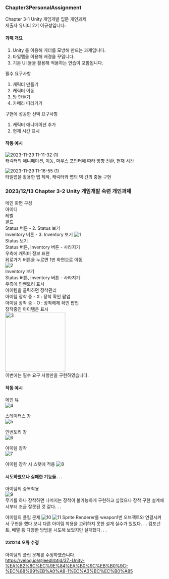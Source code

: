### Chapter3PersonalAssignment

Chapter 3-1 Unity 게임개발 입문 개인과제  
제출자 유니티 2기 이규성입니다.

#### 과제 개요

1. Unity 를 이용해 게더를 모방해 만드는 과제입니다.
2. 타일맵을 이용해 배경을 꾸밉니다.
3. 기본 UI 들을 활용해 적용하는 연습이 포함됩니다.

필수 요구사항  
1. 캐릭터 만들기
2. 캐릭터 이동
3. 방 만들기
4. 카메라 따라가기

구현에 성공한 선택 요구사항
1. 캐릭터 애니메이션 추가
2. 현재 시간 표시


#### 작동 예시
![2023-11-29 11-11-32 (1)](https://github.com/ssungyeee/Chapter3PersonalAssignment/assets/149459020/cf6724cb-948b-4ef0-8de5-8af0c8ca513a)  
캐릭터의 애니메이션, 이동, 마우스 포인터에 따라 방향 전환, 현재 시간

![2023-11-29 11-16-55 (1)](https://github.com/ssungyeee/Chapter3PersonalAssignment/assets/149459020/9473fcff-40de-4fc9-a7d4-25427075be75)  
타일맵을 활용한 맵 제작, 캐릭터와 맵의 벽 간의 충돌 구현

### 2023/12/13 Chapter 3-2 Unity 게임개발 숙련 개인과제  
메인 화면 구성  
아이디  
레벨  
골드  
Status 버튼  - 2. Status 보기  
Inventory 버튼  - 3. Inventory 보기
![1](https://github.com/ssungyeee/Chapter3PersonalAssignment/assets/149459020/17d49c57-cc26-452d-b650-ef8b9e779c31)  
Status 보기  
Status 버튼, Inventory 버튼 - 사라지기  
우측에 캐릭터 정보 표현  
뒤로가기 버튼을 누르면 1번 화면으로 이동  
![2](https://github.com/ssungyeee/Chapter3PersonalAssignment/assets/149459020/38f8b960-5d8b-4f57-ab64-75a806f8e962)  
Inventory 보기  
Status 버튼, Inventory 버튼 - 사라지기  
우측에 인벤토리 표시  
아이템을 클릭하면 장착관리  
아이템 장착 중 - X  : 장착 확인 팝업  
아이템 장착 중 - O  : 장착해제 확인 팝업  
장착중인 아이템은 표시  
<img width="190" alt="3" src="https://github.com/ssungyeee/Chapter3PersonalAssignment/assets/149459020/6e2e8dd6-77bf-4371-9b78-a5c2604a04da">  
이번에는 필수 요구 사항만을 구현하였습니다.

#### 작동 예시  
메인 뷰  
![4](https://github.com/ssungyeee/Chapter3PersonalAssignment/assets/149459020/d6629559-ee1d-4eb0-a311-3c6edbb83957)  

스테이터스 창  
![5](https://github.com/ssungyeee/Chapter3PersonalAssignment/assets/149459020/a1035168-d2c3-4ad1-821e-b01a6c97a0d2)

인벤토리 창  
![6](https://github.com/ssungyeee/Chapter3PersonalAssignment/assets/149459020/e50afeeb-386b-4513-b406-2ea1453b28d2)

아이템 장착  
![7](https://github.com/ssungyeee/Chapter3PersonalAssignment/assets/149459020/224060db-b225-4d51-bdf9-0f32a52538ae)

아이템 장착 시 스탯에 적용
![8](https://github.com/ssungyeee/Chapter3PersonalAssignment/assets/149459020/4e714459-1202-428c-b42b-c6966bd0b352)

#### 시도하였으나 실패한 기능들. . .
아이템의 중복착용  
![9](https://github.com/ssungyeee/Chapter3PersonalAssignment/assets/149459020/1634b3a4-1c49-4a5b-8937-6460952f958d)  
무기를 하나 장착하면 나머지는 장착이 불가능하게 구현하고 싶었으나 장착 구현 설계에서부터 조금 잘못된 것 같다. . .

아이템의 플립 문제
![10](https://github.com/ssungyeee/Chapter3PersonalAssignment/assets/149459020/adb70d94-196f-4f8f-a4bc-53d0ca61ccd7)
![11](https://github.com/ssungyeee/Chapter3PersonalAssignment/assets/149459020/4a504147-d751-4d73-9ccc-005409afd447)
Sprite Renderer를 weapon1번 오브젝트와 연결시켜서 구현을 했다 보니 다른 아이템 착용을 고려하지 못한 설계 실수가 있었다. . . 컴포넌트, 배열 등 다양한 방법을 시도해 보았지만 실패했다. . .

#### 231214 오류 수정  
아이템의 플립 문제를 수정하였습니다.  
https://velog.io/@leedlrbtjd/37.-Unity-%EA%B2%8C%EC%9E%84%EA%B0%9C%EB%B0%9C-%EC%88%99%EB%A0%A8-1%EC%A3%BC%EC%B0%A85












